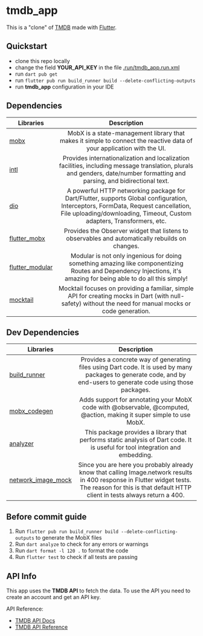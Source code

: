 # tmdb_app

This is a "clone" of [TMDB](https://www.themoviedb.org/) made with [Flutter](https://flutter.dev/).

## Quickstart

- clone this repo locally
- change the field **YOUR_API_KEY** in the file [.run/tmdb_app.run.xml](.run%2Ftmdb_app.run.xml)
- run `dart pub get` 
- run `flutter pub run build_runner build --delete-conflicting-outputs`
- run **tmdb_app** configuration in your IDE

## Dependencies

| Libraries                                                   |                                                                                                Description                                                                                                 |
|-------------------------------------------------------------|:----------------------------------------------------------------------------------------------------------------------------------------------------------------------------------------------------------:|
| [mobx](https://pub.dev/packages/mobx)                       |                                           MobX is a state-management library that makes it simple to connect the reactive data of your application with the UI.                                            |
| [intl](https://pub.dev/packages/intl)                       |                 Provides internationalization and localization facilities, including message translation, plurals and genders, date/number formatting and parsing, and bidirectional text.                 |
| [dio](https://pub.dev/packages/dio)                         | A powerful HTTP networking package for Dart/Flutter, supports Global configuration, Interceptors, FormData, Request cancellation, File uploading/downloading, Timeout, Custom adapters, Transformers, etc. |
| [flutter_mobx](https://pub.dev/packages/flutter_mobx)       |                                                      Provides the Observer widget that listens to observables and automatically rebuilds on changes.                                                       |
| [flutter_modular](https://pub.dev/packages/flutter_modular) |                     Modular is not only ingenious for doing something amazing like componentizing Routes and Dependency Injections, it's amazing for being able to do all this simply!                     |
| [mocktail](https://pub.dev/packages/mocktail)               |                          Mocktail focuses on providing a familiar, simple API for creating mocks in Dart (with null-safety) without the need for manual mocks or code generation.                          |

## Dev Dependencies

| Libraries                                                         |                                                                                              Description                                                                                               |
|-------------------------------------------------------------------|:------------------------------------------------------------------------------------------------------------------------------------------------------------------------------------------------------:|
| [build_runner](https://pub.dev/packages/build_runner)             |                   Provides a concrete way of generating files using Dart code. It is used by many packages to generate code, and by end-users to generate code using those packages.                   |
| [mobx_codegen](https://pub.dev/packages/mobx_codegen)             |                                          Adds support for annotating your MobX code with @observable, @computed, @action, making it super simple to use MobX.                                          |
| [analyzer](https://pub.dev/packages/analyzer)                     |                                      This package provides a library that performs static analysis of Dart code. It is useful for tool integration and embedding.                                      |
| [network_image_mock](https://pub.dev/packages/network_image_mock) | Since you are here you probably already know that calling Image.network results in 400 response in Flutter widget tests. The reason for this is that default HTTP client in tests always return a 400. |

## Before commit guide

1. Run `flutter pub run build_runner build --delete-conflicting-outputs` to generate the MobX files
2. Run `dart analyze` to check for any errors or warnings
3. Run `dart format -l 120 .` to format the code
4. Run `flutter test` to check if all tests are passing

## API Info

This app uses the **TMDB API** to fetch the data. To use the API you need to create an account and get an API key.

API Reference: 
- [TMDB API Docs](https://developer.themoviedb.org/docs/getting-started)
- [TMDB API Reference](https://developer.themoviedb.org/reference/intro/getting-started)